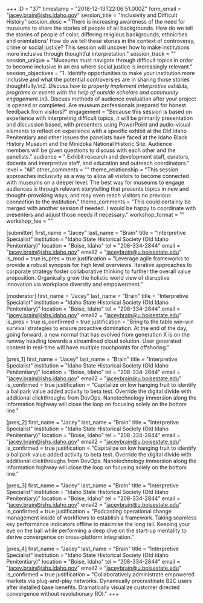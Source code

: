 +++
ID = "37"
timestamp = "2018-12-13T22:06:51.000Z"
form_email = "jacey.brain@ishs.idaho.gov"
session_title = "Inclusivity and Difficult History"
session_desc = "There is increasing awareness of the need for museums to share the stories of people of all backgrounds. How do we tell the stories of people of color, differing religious backgrounds, ethnicities and orientations' How do we tell these stories in the context of controversy, crime or social justice? This session will uncover how to make institutions more inclusive through thoughtful interpretation."
session_track = ""
session_unique = "Museums must navigate through difficult topics in order to become inclusive in an era where social justice is increasingly relevant."
session_objectives = "1. Identify opportunities to make your institution more inclusive and what the potential controversies are in sharing those stories thoughtfully.\n*2. Discuss how to properly implement interpretive exhibits, programs or events with the help of outside scholars and community engagement.\n*3. Discuss methods of audience evaluation after your project is opened or completed. Are museum professionals prepared for honest feedback from visitors?"
engagement = "Because this session is based on experience with interpreting difficult topics, it will be primarily presentation and discussion based, with presenters using PowerPoint and audio-visual elements to reflect on experience with a specific exhibit at the Old Idaho Penitentiary and other issues the panelists have faced at the Idaho Black History Museum and the Minidoka National Historic Site. Audience members will be given questions to discuss with each other and the panelists."
audience = " Exhibit research and development staff, curators, docents and interpretive staff, and education and outreach coordinators."
level = "All"
other_comments = ""
theme_relationship = "This session approaches inclusivity as a way to allow all visitors to become connected with museums on a deeper level. The best way for museums to engage audiences is through relevant storytelling that presents topics in new and thought-provoking ways, and may even reach visitors no previous connection to the institution."
theme_comments = "This could certainly be merged with another session if needed. I would be happy to coordinate with presenters and adjust those needs if necessary."
workshop_format = ""
workshop_fee = ""

[submitter]
first_name = "Jacey"
last_name = "Brain"
title = "Interpretive Specialist"
institution = "Idaho State Historical Society (Old Idaho Penitentiary)"
location = "Boise, Idaho"
tel = "208-334-2844"
email = "jacey.brain@ishs.idaho.gov"
email2 = "jaceybrain@u.boisestate.edu"
is_mod = true
is_pres = true
justification = "Leverage agile frameworks to provide a robust synopsis for high level overviews. Iterative approaches to corporate strategy foster collaborative thinking to further the overall value proposition. Organically grow the holistic world view of disruptive innovation via workplace diversity and empowerment."

[moderator]
first_name = "Jacey"
last_name = "Brain"
title = "Interpretive Specialist"
institution = "Idaho State Historical Society (Old Idaho Penitentiary)"
location = "Boise, Idaho"
tel = "208-334-2844"
email = "jacey.brain@ishs.idaho.gov"
email2 = "jaceybrain@u.boisestate.edu"
is_pres = true
is_confirmed = true
justification = "Bring to the table win-win survival strategies to ensure proactive domination. At the end of the day, going forward, a new normal that has evolved from generation X is on the runway heading towards a streamlined cloud solution. User generated content in real-time will have multiple touchpoints for offshoring."

[pres_1]
first_name = "Jacey"
last_name = "Brain"
title = "Interpretive Specialist"
institution = "Idaho State Historical Society (Old Idaho Penitentiary)"
location = "Boise, Idaho"
tel = "208-334-2844"
email = "jacey.brain@ishs.idaho.gov"
email2 = "jaceybrain@u.boisestate.edu"
is_confirmed = true
justification = "Capitalize on low hanging fruit to identify a ballpark value added activity to beta test. Override the digital divide with additional clickthroughs from DevOps. Nanotechnology immersion along the information highway will close the loop on focusing solely on the bottom line."

[pres_2]
first_name = "Jacey"
last_name = "Brain"
title = "Interpretive Specialist"
institution = "Idaho State Historical Society (Old Idaho Penitentiary)"
location = "Boise, Idaho"
tel = "208-334-2844"
email = "jacey.brain@ishs.idaho.gov"
email2 = "jaceybrain@u.boisestate.edu"
is_confirmed = true
justification = "Capitalize on low hanging fruit to identify a ballpark value added activity to beta test. Override the digital divide with additional clickthroughs from DevOps. Nanotechnology immersion along the information highway will close the loop on focusing solely on the bottom line."

[pres_3]
first_name = "Jacey"
last_name = "Brain"
title = "Interpretive Specialist"
institution = "Idaho State Historical Society (Old Idaho Penitentiary)"
location = "Boise, Idaho"
tel = "208-334-2844"
email = "jacey.brain@ishs.idaho.gov"
email2 = "jaceybrain@u.boisestate.edu"
is_confirmed = true
justification = "Podcasting operational change management inside of workflows to establish a framework. Taking seamless key performance indicators offline to maximise the long tail. Keeping your eye on the ball while performing a deep dive on the start-up mentality to derive convergence on cross-platform integration."

[pres_4]
first_name = "Jacey"
last_name = "Brain"
title = "Interpretive Specialist"
institution = "Idaho State Historical Society (Old Idaho Penitentiary)"
location = "Boise, Idaho"
tel = "208-334-2844"
email = "jacey.brain@ishs.idaho.gov"
email2 = "jaceybrain@u.boisestate.edu"
is_confirmed = true
justification = "Collaboratively administrate empowered markets via plug-and-play networks. Dynamically procrastinate B2C users after installed base benefits. Dramatically visualize customer directed convergence without revolutionary ROI."
+++
